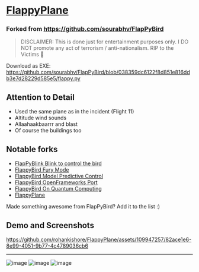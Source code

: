 [FlappyPlane](https://github.com/rohankishore/FlappyPlane)
===============

### Forked from https://github.com/sourabhv/FlapPyBird


> DISCLAIMER: This is done just for entertainment purposes only. I DO NOT promote any act of terrorism / anti-nationalism. RIP to the Victims 💐

Download as EXE: https://github.com/sourabhv/FlapPyBird/blob/038359dc6122f8d851e816ddb3e7d28229d585e5/flappy.py


## Attention to Detail

- Used the same plane as in the incident (Flight 11)
- Altitude wind sounds
- Allaahaakbaarrr and blast
- Of course the buildings too


Notable forks
-------------
- [FlapPyBlink Blink to control the bird](https://github.com/sero583/FlappyBlink)
- [FlappyBird Fury Mode](https://github.com/Cc618/FlapPyBird)
- [FlappyBird Model Predictive Control](https://github.com/philzook58/FlapPyBird-MPC)
- [FlappyBird OpenFrameworks Port](https://github.com/TheLogicMaster/ofFlappyBird)
- [FlappyBird On Quantum Computing](https://github.com/WingCode/QuFlapPyBird)
- [FlappyPlane](https://github.com/rohankishore/FlappyPlane)

Made something awesome from FlapPyBird? Add it to the list :)


Demo and Screenshots
----------

https://github.com/rohankishore/FlappyPlane/assets/109947257/82ace1e6-8e99-4051-9b77-4c4789036cb6

<hr>

![image](https://github.com/rohankishore/FlappyPlane/assets/109947257/38dfd8dc-cdf4-4350-abf9-bb1abf6a62ba) ![image](https://github.com/rohankishore/FlappyPlane/assets/109947257/db25a473-a112-45da-8c1d-41f38701ca7f) ![image](https://github.com/rohankishore/FlappyPlane/assets/109947257/fca777a1-4bf7-4e0f-b221-5d28f58d6dfa)




